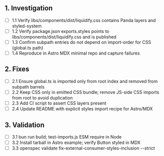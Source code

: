## 1. Investigation
- [ ] 1.1 Verify libs/components/dist/liquidify.css contains Panda layers and styled-system
- [ ] 1.2 Verify package.json exports.styles points to libs/components/dist/liquidify.css and is published
- [ ] 1.3 Confirm subpath entries do not depend on import-order for CSS (global.ts path)
- [ ] 1.4 Reproduce in Astro MDX minimal repo and capture failures

## 2. Fixes
- [ ] 2.1 Ensure global.ts is imported only from root index and removed from subpath barrels
- [ ] 2.2 Keep CSS only in emitted CSS bundle; remove JS-side CSS imports from root to avoid duplication
- [ ] 2.3 Add CI script to assert CSS layers present
- [ ] 2.4 Update README with explicit styles import recipe for Astro/MDX

## 3. Validation
- [ ] 3.1 bun run build; test-imports.js ESM require in Node
- [ ] 3.2 Install tarball in Astro example; verify Button styled in MDX
- [ ] 3.3 openspec validate fix-external-consumer-styles-inclusion --strict
